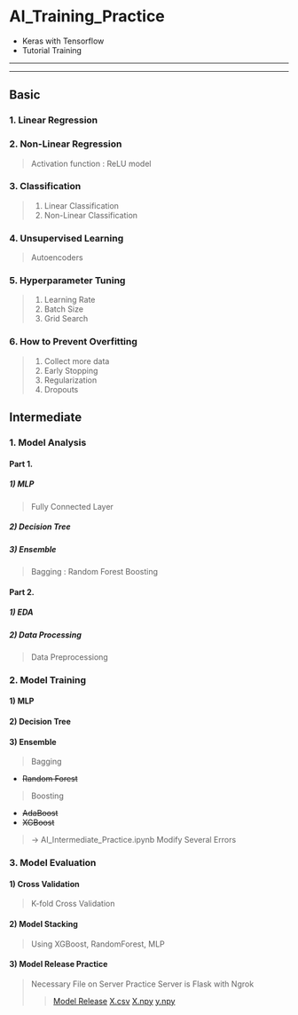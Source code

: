 # AI_Training_Practice

- Keras with Tensorflow
- Tutorial Training
---

---

## Basic
### 1. Linear Regression
### 2. Non-Linear Regression
  > Activation function : ReLU model
### 3. Classification
  > 1) Linear Classification
  > 2) Non-Linear Classification
### 4. Unsupervised Learning
  > Autoencoders
### 5. Hyperparameter Tuning
  > 1) Learning Rate
  > 2) Batch Size
  > 3) Grid Search
### 6. How to Prevent Overfitting
  > 1) Collect more data
  > 2) Early Stopping
  > 3) Regularization
  > 4) Dropouts

## Intermediate
### 1. Model Analysis
#### Part 1.
##### 1) MLP
  > Fully Connected Layer
##### 2) Decision Tree
##### 3) Ensemble
  > Bagging : Random Forest
  > Boosting

#### Part 2.
##### 1) EDA
##### 2) Data Processing
  > Data Preprocessiong

### 2. Model Training
#### 1) MLP
#### 2) Decision Tree
#### 3) Ensemble
  > Bagging
  - ~~Random Forest~~
  > Boosting
  - ~~AdaBoost~~
  - ~~XGBoost~~
  > -> AI_Intermediate_Practice.ipynb
  > Modify Several Errors

### 3. Model Evaluation
#### 1) Cross Validation
  > K-fold Cross Validation
#### 2) Model Stacking
  > Using XGBoost, RandomForest, MLP
#### 3) Model Release Practice
  > Necessary File on Server Practice
  > Server is Flask with Ngrok
  >> [Model Release](https://github.com/WarpHero/AI_Training_Practice/blob/main/mlp_v0.1.h5)
  >> [X.csv](https://github.com/WarpHero/AI_Training_Practice/blob/main/X.csv)
  >> [X.npy](https://github.com/WarpHero/AI_Training_Practice/blob/main/X.npy)
  >> [y.npy](https://github.com/WarpHero/AI_Training_Practice/blob/main/y.npy)

